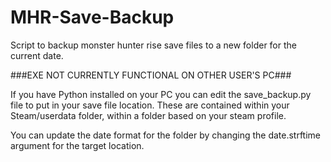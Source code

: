 # MHR-Save-Backup
Script to backup monster hunter rise save files to a new folder for the current date.

###EXE NOT CURRENTLY FUNCTIONAL ON OTHER USER'S PC###

If you have Python installed on your PC you can edit the save_backup.py file to put in your save file location. These are contained within your Steam/userdata folder, within a folder based on your steam profile. 

You can update the date format for the folder by changing the date.strftime argument for the target location.
